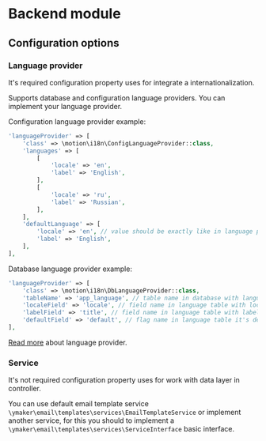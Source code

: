 Backend module
==============

## Configuration options

### Language provider

It's required configuration property uses for integrate a internationalization.

Supports database and configuration language providers. You can implement your language
provider.

Configuration language provider example:

```php
'languageProvider' => [
    'class' => \motion\i18n\ConfigLanguageProvider::class,
    'languages' => [
        [
            'locale' => 'en',
            'label' => 'English',
        ],
        [
            'locale' => 'ru',
            'label' => 'Russian',
        ],
    ],
    'defaultLanguage' => [
        'locale' => 'en', // value should be exactly like in language property of your app config
        'label' => 'English',
    ],
],
```

Database language provider example:

```php
'languageProvider' => [
    'class' => \motion\i18n\DbLanguageProvider::class,
    'tableName' => 'app_language', // table name in database with languages
    'localeField' => 'locale', // field name in language table with locale
    'labelField' => 'title', // field name in language table with label
    'defaultField' => 'default', // flag name in language table it's default language
],
```

[Read more](https://github.com/motion/yii2-language-provider) about language provider.

### Service

It's not required configuration property uses for work with
data layer in controller.

You can use default email template service `\ymaker\email\templates\services\EmailTemplateService`
or implement another service, for this you should to implement a `\ymaker\email\templates\services\ServiceInterface`
basic interface.